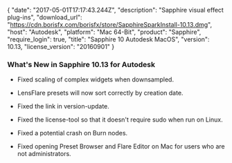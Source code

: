 {
   "date": "2017-05-01T17:17:43.244Z",
   "description": "Sapphire visual effect plug-ins",
   "download_url": "https://cdn.borisfx.com/borisfx/store/SapphireSparkInstall-10.13.dmg",
   "host": "Autodesk",
   "platform": "Mac 64-Bit",
   "product": "Sapphire",
   "require_login": true,
   "title": "Sapphire 10 Autodesk MacOS",
   "version": 10.13,
   "license_version": "20160901"
}

### What's New in Sapphire 10.13 for Autodesk

* Fixed scaling of complex widgets when downsampled.

* LensFlare presets will now sort correctly by creation date.

* Fixed the link in version-update.

* Fixed the license-tool so that it doesn't require sudo when run on Linux.

* Fixed a potential crash on Burn nodes.

* Fixed opening Preset Browser and Flare Editor on Mac for users who are not administrators.
